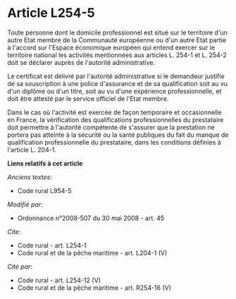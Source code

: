 # Article L254-5

Toute personne dont le domicile professionnel est situé sur le territoire d'un autre Etat membre de la Communauté européenne
ou d'un autre Etat partie à l'accord sur l'Espace économique européen qui entend exercer sur le territoire national les
activités mentionnées aux articles L. 254-1 et L. 254-2 doit se déclarer auprès de l'autorité administrative. 

Le certificat est délivré par l'autorité administrative si le demandeur justifie de sa souscription à une police d'assurance
et de sa qualification soit au vu d'un diplôme ou d'un titre, soit au vu d'une expérience professionnelle, et doit être
attesté par le service officiel de l'Etat membre. 

Dans le cas où l'activité est exercée de façon temporaire et occasionnelle en France, la vérification des qualifications
professionnelles du prestataire doit permettre à l'autorité compétente de s'assurer que la prestation ne portera pas atteinte
à la sécurité ou la santé publiques du fait du manque de qualification professionnelle du prestataire, dans les conditions
définies à l'article L. 204-1.

**Liens relatifs à cet article**

_Anciens textes_:

  - Code rural L954-5

_Modifié par_:

  - Ordonnance n°2008-507 du 30 mai 2008 - art. 45

_Cite_:

  - Code rural - art. L254-1
  - Code rural et de la pêche maritime - art. L204-1 (V)

_Cité par_:

  - Code rural - art. L254-12 (V)
  - Code rural et de la pêche maritime - art. R254-16 (V)
